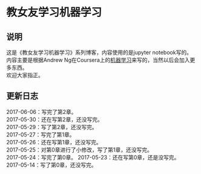 # 教女友学习机器学习
## 说明
这是《教女友学习机器学习》系列博客，内容使用的是jupyter notebook写的。内容主要是根据Andrew Ng在Coursera上的[机器学习](https://www.coursera.org/learn/machine-learning/)来写的，当然以后会加入更多东西。  
欢迎大家指正。
## 更新日志  
2017-06-06：写完了第2章。  
2017-05-30：还在写第2章，还没写完。  
2017-05-29：写了第2章，还没写完。  
2017-05-27：写完了第1章。  
2017-05-26：还在写第1章，还没写完。  
2017-05-25：对第0章进行了小修改，写了第1章，还没写完。  
2017-05-24：写完了第0章。
2017-05-23：还在写第0章，还是没写完。  
2017-05-14：写了第0章，还没写完。  
